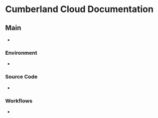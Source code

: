 # Cumberland Cloud Documentation

## Main
- [](TODO)

### Environment
- [](TODO)

### Source Code
- [](TODO)

### Workflows
- [](TODO)